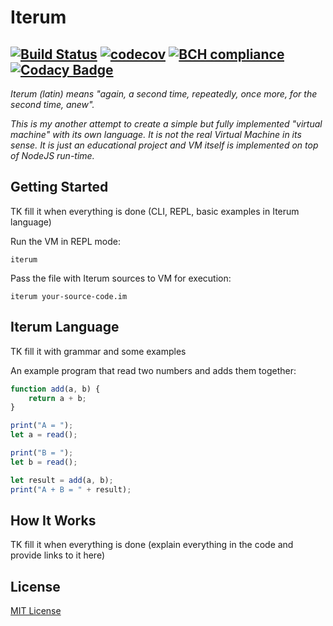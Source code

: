 # Iterum

[![Build Status](https://travis-ci.com/ghaiklor/iterum.svg?branch=master)](https://travis-ci.com/ghaiklor/iterum)
[![codecov](https://codecov.io/gh/ghaiklor/iterum/branch/master/graph/badge.svg)](https://codecov.io/gh/ghaiklor/iterum)
[![BCH compliance](https://bettercodehub.com/edge/badge/ghaiklor/iterum?branch=master)](https://bettercodehub.com/)
[![Codacy Badge](https://api.codacy.com/project/badge/Grade/315a0c481bd74165bc0c64597d893f32)](https://www.codacy.com/app/ghaiklor/iterum)
---

_Iterum (latin) means "again, a second time, repeatedly, once more, for the second time, anew"._

_This is my another attempt to create a simple but fully implemented "virtual machine" with its own language._
_It is not the real Virtual Machine in its sense._
_It is just an educational project and VM itself is implemented on top of NodeJS run-time._

## Getting Started

TK fill it when everything is done (CLI, REPL, basic examples in Iterum language)

Run the VM in REPL mode:

```shell
iterum
```

Pass the file with Iterum sources to VM for execution:

```shell
iterum your-source-code.im
```

## Iterum Language

TK fill it with grammar and some examples

An example program that read two numbers and adds them together:

```javascript
function add(a, b) {
    return a + b;
}

print("A = ");
let a = read();

print("B = ");
let b = read();

let result = add(a, b);
print("A + B = " + result);
```

## How It Works

TK fill it when everything is done (explain everything in the code and provide links to it here)

## License

[MIT License](./LICENSE)
